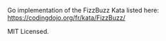 Go implementation of the FizzBuzz Kata listed here:
https://codingdojo.org/fr/kata/FizzBuzz/

MIT Licensed.
